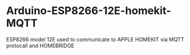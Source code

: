 # Arduino-ESP8266-12E-homekit-MQTT
ESP8266 model 12E used to communicate to APPLE HOMEKIT via MQTT protocall and HOMEBRIDGE
